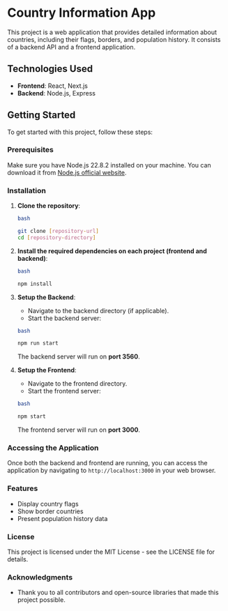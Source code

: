 # Country Information App

This project is a web application that provides detailed information about countries, including their flags, borders, and population history. It consists of a backend API and a frontend application.

## Technologies Used

- **Frontend**: React, Next.js
- **Backend**: Node.js, Express

## Getting Started

To get started with this project, follow these steps:

### Prerequisites

Make sure you have Node.js 22.8.2 installed on your machine. You can download it from [Node.js official website](https://nodejs.org/).

### Installation

1. **Clone the repository**:
    
    ```bash
    bash
    
    git clone [repository-url]
    cd [repository-directory]
    
    ```
    
2. **Install the required dependencies on each project (frontend and backend)**:
    
    ```bash
    bash
    
    npm install
    
    ```
    
3. **Setup the Backend**:
    - Navigate to the backend directory (if applicable).
    - Start the backend server:
    
    ```bash
    bash
    
    npm run start
    
    ```
    
    The backend server will run on **port 3560**.
    
4. **Setup the Frontend**:
    - Navigate to the frontend directory.
    - Start the frontend server:
    
    ```bash
    bash
    
    npm start
    
    ```
    
    The frontend server will run on **port 3000**.
    

### Accessing the Application

Once both the backend and frontend are running, you can access the application by navigating to `http://localhost:3000` in your web browser.

### Features

- Display country flags
- Show border countries
- Present population history data

### License

This project is licensed under the MIT License - see the LICENSE file for details.

### Acknowledgments

- Thank you to all contributors and open-source libraries that made this project possible.